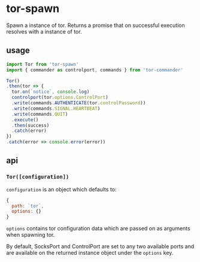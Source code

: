 # tor-spawn

Spawn a instance of tor. Returns a promise that on successful execution resolves with a instance of tor.

## usage

```javascript
import Tor from 'tor-spawn'
import { commander as controlport, commands } from 'tor-commander'

Tor()
.then(tor => {
  tor.on(`notice`, console.log)
  controlport(tor.options.ControlPort)
  .write(commands.AUTHENTICATE(tor.controlPassword))
  .write(commands.SIGNAL.HEARTBEAT)
  .write(commands.QUIT)
  .execute()
  .then(success)
  .catch(error)
})
.catch(error => console.error(error))
```

## api

### `Tor([configuration])`

`configuration` is an object which defaults to:

```javascript
{
  path: `tor`,
  options: {}
}
```

`options` contains tor configuration data which are passed on as arguments when spawning tor.

By default, SocksPort and ControlPort are set to any two available ports and are available on the returned instance object under the `options` key.
